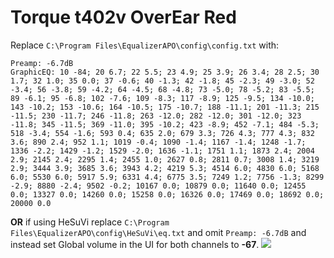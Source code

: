 # Torque t402v OverEar Red
Replace `C:\Program Files\EqualizerAPO\config\config.txt` with:
```
Preamp: -6.7dB
GraphicEQ: 10 -84; 20 6.7; 22 5.5; 23 4.9; 25 3.9; 26 3.4; 28 2.5; 30 1.7; 32 1.0; 35 0.0; 37 -0.6; 40 -1.3; 42 -1.8; 45 -2.3; 49 -3.0; 52 -3.4; 56 -3.8; 59 -4.2; 64 -4.5; 68 -4.8; 73 -5.0; 78 -5.2; 83 -5.5; 89 -6.1; 95 -6.8; 102 -7.6; 109 -8.3; 117 -8.9; 125 -9.5; 134 -10.0; 143 -10.2; 153 -10.6; 164 -10.5; 175 -10.7; 188 -11.1; 201 -11.3; 215 -11.5; 230 -11.7; 246 -11.8; 263 -12.0; 282 -12.0; 301 -12.0; 323 -11.8; 345 -11.5; 369 -11.0; 395 -10.2; 423 -8.9; 452 -7.1; 484 -5.3; 518 -3.4; 554 -1.6; 593 0.4; 635 2.0; 679 3.3; 726 4.3; 777 4.3; 832 3.6; 890 2.4; 952 1.1; 1019 -0.4; 1090 -1.4; 1167 -1.4; 1248 -1.7; 1336 -2.2; 1429 -1.2; 1529 -2.0; 1636 -1.1; 1751 1.1; 1873 2.4; 2004 2.9; 2145 2.4; 2295 1.4; 2455 1.0; 2627 0.8; 2811 0.7; 3008 1.4; 3219 2.9; 3444 3.9; 3685 3.6; 3943 4.2; 4219 5.3; 4514 6.0; 4830 6.0; 5168 6.0; 5530 6.0; 5917 5.9; 6331 4.4; 6775 3.5; 7249 1.2; 7756 -1.3; 8299 -2.9; 8880 -2.4; 9502 -0.2; 10167 0.0; 10879 0.0; 11640 0.0; 12455 0.0; 13327 0.0; 14260 0.0; 15258 0.0; 16326 0.0; 17469 0.0; 18692 0.0; 20000 0.0
```
**OR** if using HeSuVi replace `C:\Program Files\EqualizerAPO\config\HeSuVi\eq.txt` and omit `Preamp: -6.7dB` and instead set Global volume in the UI for both channels to **-67**.
![](https://raw.githubusercontent.com/jaakkopasanen/AutoEq/master/results/Headphone.com/innerfidelity/onear/Torque%20t402v%20OverEar%20Red/Torque%20t402v%20OverEar%20Red.png)